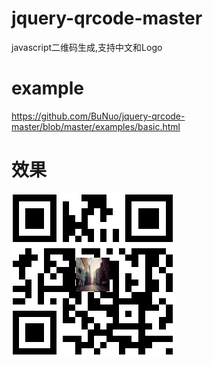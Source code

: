 # jquery-qrcode-master
javascript二维码生成,支持中文和Logo

# example 
https://github.com/BuNuo/jquery-qrcode-master/blob/master/examples/basic.html

# 效果
![pre](https://github.com/BuNuo/jquery-qrcode-master/blob/master/preview.png)


